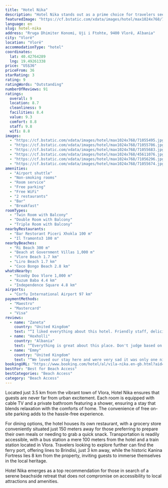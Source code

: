 ```yaml
---
title: "Hotel Nika"
description: "Hotel Nika stands out as a prime choice for travelers seeking comfort and convenience mere steps from the beach."
featuredImage: "https://cf.bstatic.com/xdata/images/hotel/max1024x768/71055495.jpg?k=840b0a48b6936a45a409743f81f2af206271c5e57f01f108193b89dcd22c48d7&o=&hp=1"
language: en
slug: hotel-nika
address: "Rruga Dhimiter Konomi, Uji i Ftohte, 9400 Vlorë, Albania"
city: "Vlorë"
location: "Vlorë"
accommodationType: "hotel"
coordinates:
  lat: 40.42764289
  lng: 19.49261338
price: "US$36"
priceFrom: 36
starRating: 3
rating: 9
ratingWords: "Outstanding"
numberOfReviews: 91
ratings:
  overall: 9
  location: 8.7
  cleanliness: 9
  facilities: 8.4
  value: 9.3
  comfort: 8.8
  staff: 9.8
  wifi: 8.8
images:
  - "https://cf.bstatic.com/xdata/images/hotel/max1024x768/71055495.jpg?k=840b0a48b6936a45a409743f81f2af206271c5e57f01f108193b89dcd22c48d7&o=&hp=1"
  - "https://cf.bstatic.com/xdata/images/hotel/max1024x768/71055706.jpg?k=1fbeb0c20636db9d7d38063599ab593af9a3ad61d768fbf96d2f5b1e31bc6abf&o=&hp=1"
  - "https://cf.bstatic.com/xdata/images/hotel/max1024x768/71055683.jpg?k=e5ca6135b31d18b5a22c7e1fdcf94e22727d161d531973a36898e9b6f034e5c4&o=&hp=1"
  - "https://cf.bstatic.com/xdata/images/hotel/max1024x768/45611076.jpg?k=5a83520914f4919a2f3514cdcca5fcd4924549f8a5fb03da75d9f93b88cd5f51&o=&hp=1"
  - "https://cf.bstatic.com/xdata/images/hotel/max1024x768/71056296.jpg?k=36ae0f6b03d960a4af807b94cba2de2e98d69552f7c9924b257828f860f48f8b&o=&hp=1"
  - "https://cf.bstatic.com/xdata/images/hotel/max1024x768/71055674.jpg?k=ddb5c3b3eecdb26ebf0989e48216fa0c011a3fd7676719a362e14beb0be946a7&o=&hp=1"
amenities:
  - "Airport shuttle"
  - "Non-smoking rooms"
  - "Room service"
  - "Free parking"
  - "Free WiFi"
  - "2 restaurants"
  - "Bar"
  - "Breakfast"
roomTypes:
  - "Twin Room with Balcony"
  - "Double Room with Balcony"
  - "Triple Room with Balcony"
nearbyRestaurants:
  - "Bar Restorant Piceri Xhokla 100 m"
  - "Il Tramonto3 100 m"
nearbyBeaches:
  - "Ri Beach 300 m"
  - "Beach at Government Villas 1,000 m"
  - "Vlore Beach 1.7 km"
  - "Liro Beach 1.7 km"
  - "Coco Bongo Beach 2.8 km"
whatsNearby:
  - "Scooby Doo Vlore 1,000 m"
  - "Kuzum Baba 4.4 km"
  - "Independence Square 4.8 km"
airports:
  - "Corfu International Airport 97 km"
paymentMethods:
  - "Maestro"
  - "Mastercard"
  - "Visa"
reviews:
  - name: "Zaneta"
    country: "United Kingdom"
    text: "“I liked everything about this hotel. Friendly staff, delicious breakfast,spacious rooms with comfy beds for good money! Rooms looks much better then on the photo . I felt more like home than in a hotel”"
  - name: "Hoxholli"
    country: "Albania"
    text: "“Everything is great about this place. Don't judge based on the photos because the rooms are 10x times better. It has an amazing location too. Very close to everything! I will DEFINITELY visit it again!”"
  - name: "Emmy"
    country: "United Kingdom"
    text: "“We loved our stay here and were very sad it was only one night! The beds were so comfy, the couple running it so lovely, and the location was amazing! The dinner was DELICIOUS, the best fish we’ve had on the whole trip. We hope to return....”"
bookingURL: "https://www.booking.com/hotel/al/vila-nika.en-gb.html?aid=8035640"
bestFor: "Best for Beach Access"
bestCategories: "Beach Access"
category: "Beach Access"
---
```


Located just 3.5 km from the vibrant town of Vlora, Hotel Nika ensures that guests are never far from urban excitement. Each room is equipped with cable TV and a private bathroom featuring a shower, ensuring a stay that blends relaxation with the comforts of home. The convenience of free on-site parking adds to the hassle-free experience.

For dining options, the hotel houses its own restaurant, with a grocery store conveniently situated just 150 meters away for those preferring to prepare their own meals or needing to grab a quick snack. Transportation is readily accessible, with a bus station a mere 100 meters from the hotel and a train station located in Vlora. Travelers looking to explore further can find the ferry port, offering lines to Brindisi, just 3 km away, while the historic Kanina Fortress lies 8 km from the property, inviting guests to immerse themselves in the local heritage.

Hotel Nika emerges as a top recommendation for those in search of a serene beachside retreat that does not compromise on accessibility to local attractions and amenities.